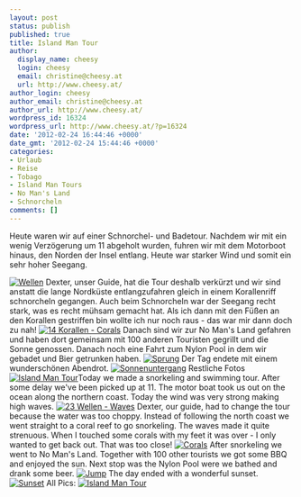 ```yaml
---
layout: post
status: publish
published: true
title: Island Man Tour
author:
  display_name: cheesy
  login: cheesy
  email: christine@cheesy.at
  url: http://www.cheesy.at/
author_login: cheesy
author_email: christine@cheesy.at
author_url: http://www.cheesy.at/
wordpress_id: 16324
wordpress_url: http://www.cheesy.at/?p=16324
date: '2012-02-24 16:44:46 +0000'
date_gmt: '2012-02-24 15:44:46 +0000'
categories:
- Urlaub
- Reise
- Tobago
- Island Man Tours
- No Man's Land
- Schnorcheln
comments: []
---
```

<!--:de-->Heute waren wir auf einer Schnorchel- und Badetour. Nachdem wir mit ein wenig Verzögerung um 11 abgeholt wurden, fuhren wir mit dem Motorboot hinaus, den Norden der Insel entlang. Heute war starker Wind und somit ein sehr hoher Seegang.
[![](http://www.cheesy.at/wp-content/uploads/23-Wellen-Waves-224x300.jpg "Wellen")](http://www.cheesy.at/wp-content/uploads/23-Wellen-Waves.jpg)
Dexter, unser Guide, hat die Tour deshalb verkürzt und wir sind anstatt die lange Nordküste entlangzufahren gleich in einem Korallenriff schnorcheln gegangen. Auch beim Schnorcheln war der Seegang recht stark, was es recht mühsam gemacht hat. Als ich dann mit den Füßen an den Korallen gestriffen bin wollte ich nur noch raus - das war mir dann doch zu nah!
[![](http://www.cheesy.at/wp-content/uploads/14-Korallen-Corals-300x224.jpg "14 Korallen - Corals")](http://www.cheesy.at/wp-content/uploads/14-Korallen-Corals.jpg)
Danach sind wir zur No Man's Land gefahren und haben dort gemeinsam mit 100 anderen Touristen gegrillt und die Sonne genossen. Danach noch eine Fahrt zum Nylon Pool in dem wir gebadet und Bier getrunken haben.
[![](http://www.cheesy.at/wp-content/uploads/31-Sprung-Jump-300x224.jpg "Sprung")](http://www.cheesy.at/wp-content/uploads/31-Sprung-Jump.jpg)
Der Tag endete mit einem wunderschönen Abendrot.
[![](http://www.cheesy.at/wp-content/uploads/38-Sonnenuntergang-Sunset-300x225.jpg "Sonnenuntergang")](http://www.cheesy.at/wp-content/uploads/38-Sonnenuntergang-Sunset.jpg)
Restliche Fotos
[![](http://www.cheesy.at/wp-content/uploads/thumb20.jpg "Island Man Tour")](http://www.cheesy.at/fotos/urlaub/trinidad-tobago/island-man-tour/)<!--:--><!--:en-->Today we made a snorkeling and swimming tour. After some delay we've been picked up at 11. The motor boat took us out on the ocean along the northern coast. Today the wind was very strong making high waves.
[![](http://www.cheesy.at/wp-content/uploads/23-Wellen-Waves-224x300.jpg "23 Wellen - Waves")](http://www.cheesy.at/wp-content/uploads/23-Wellen-Waves.jpg)
Dexter, our guide, had to change the tour because the water was too choppy. Instead of following the north coast we went straight to a coral reef to go snorkeling. The waves made it quite strenuous. When I touched some corals with my feet it was over - I only wanted to get back out. That was too close!
[![](http://www.cheesy.at/wp-content/uploads/14-Korallen-Corals-300x224.jpg "Corals")](http://www.cheesy.at/wp-content/uploads/14-Korallen-Corals.jpg)
After snorkeling we went to No Man's Land. Together with 100 other tourists we got some BBQ and enjoyed the sun. Next stop was the Nylon Pool were we bathed and drank some beer.
[![](http://www.cheesy.at/wp-content/uploads/31-Sprung-Jump-300x224.jpg "Jump")](http://www.cheesy.at/wp-content/uploads/31-Sprung-Jump.jpg)
The day ended with a wonderful sunset.
[![](http://www.cheesy.at/wp-content/uploads/38-Sonnenuntergang-Sunset-300x225.jpg "Sunset")](http://www.cheesy.at/wp-content/uploads/38-Sonnenuntergang-Sunset.jpg)
All Pics:
[![](http://www.cheesy.at/wp-content/uploads/thumb20.jpg "Island Man Tour")](http://www.cheesy.at/en/fotos/urlaub/trinidad-tobago/island-man-tour/)<!--:-->
